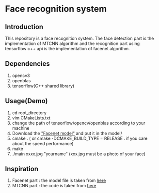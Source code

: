# Face recognition system
## Introduction
This repository is a face recognition system. The face detection part is the implementation of MTCNN algorithm and the recognition part using tensorflow c++ api is the implementation of facenet algorithm.
## Dependencies
1. opencv3
2. openblas
3. tensorflow(C++ shared library) 
## Usage(Demo)
1. cd root_directory
2. vim CMakeLists.txt
3. change the path of tensorflow/opencv/openblas according to your machine
4. Download the ["Facenet model"](https://drive.google.com/file/d/0B5MzpY9kBtDVZ2RpVDYwWmxoSUk/edit) and put it in the model/
5. cmake . ( or cmake -DCMAKE_BUILD_TYPE = RELEASE . if you care about the speed performance)
6. make
7. ./main xxxx.jpg "yourname" (xxx.jpg must be a photo of your face) 
## Inspiration
1. Facenet part : the model file is taken from [here](https://github.com/davidsandberg/facenet)
2. MTCNN part : the code is taken from [here](https://github.com/AlphaQi/MTCNN-light) 

